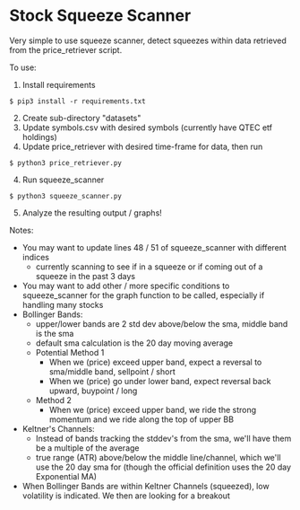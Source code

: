 # Stock Squeeze Scanner

Very simple to use squeeze scanner, detect squeezes within data retrieved from the price_retriever script.

To use: 

1. Install requirements
```console
$ pip3 install -r requirements.txt
```
2. Create sub-directory "datasets"
3. Update symbols.csv with desired symbols (currently have QTEC etf holdings)
5. Update price_retriever with desired time-frame for data, then run
```console
$ python3 price_retriever.py
```
4. Run squeeze_scanner
```console
$ python3 squeeze_scanner.py
```
5. Analyze the resulting output / graphs!


Notes:
* You may want to update lines 48 / 51 of squeeze_scanner with different indices 
    * currently scanning to see if in a squeeze or if coming out of a squeeze in the past 3 days
* You may want to add other / more specific conditions to squeeze_scanner for the graph function to be called, especially if handling many stocks
* Bollinger Bands:
    * upper/lower bands are 2 std dev above/below the sma, middle band is the sma
    * default sma calculation is the 20 day moving average
    * Potential Method 1
        * When we (price) exceed upper band, expect a reversal to sma/middle band, sellpoint / short
        * When we (price) go under lower band, expect reversal back upward, buypoint / long
    * Method 2
        * When we (price) exceed upper band, we ride the strong momentum and we ride along the top of upper BB
* Keltner's Channels:
    * Instead of bands tracking the stddev's from the sma, we'll have them be a multiple of the average
    * true range (ATR) above/below the middle line/channel, which we'll use the 20 day sma for (though the official definition uses the 20 day Exponential MA)
* When Bollinger Bands are within Keltner Channels (squeezed), low volatility is indicated. We then are looking for a breakout